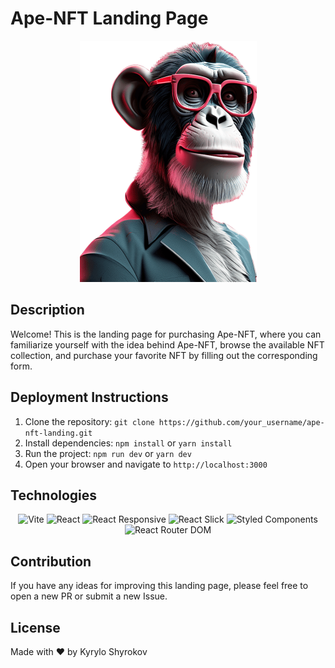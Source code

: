 # Ape-NFT Landing Page

<div align="center">
<img src="/src/assets/images/hero/heroApe_tablet1x.png" alt="Ape-NFT Logo" />
</div>

## Description

Welcome! This is the landing page for purchasing Ape-NFT, where you can familiarize yourself with the idea behind Ape-NFT, browse the available NFT collection, and purchase your favorite NFT by filling out the corresponding form.

## Deployment Instructions

1. Clone the repository: `git clone https://github.com/your_username/ape-nft-landing.git`
2. Install dependencies: `npm install` or `yarn install`
3. Run the project: `npm run dev` or `yarn dev`
4. Open your browser and navigate to `http://localhost:3000`

## Technologies

<div align='center'>
    <img src="https://img.shields.io/badge/-Vite-646CFF?style=flat-square" alt="Vite" height="40">
    <img src="https://img.shields.io/badge/-React-61DAFB?style=flat-square" alt="React" height="40">
    <img src="https://img.shields.io/badge/-React%20Responsive-61DAFB?style=flat-square" alt="React Responsive" height="40">
    <img src="https://img.shields.io/badge/-React%20Slick-61DAFB?style=flat-square" alt="React Slick" height="40">
    <img src="https://img.shields.io/badge/-Styled%20Components-DB7093?style=flat-square" alt="Styled Components" height="40">
    <img src="https://img.shields.io/badge/-React%20Router%20DOM-CA4245?style=flat-square" alt="React Router DOM" height="40">
</div>


## Contribution

If you have any ideas for improving this landing page, please feel free to open a new PR or submit a new Issue.

## License

Made with ❤️ by Kyrylo Shyrokov
